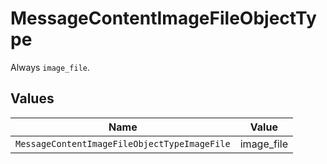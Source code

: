 # MessageContentImageFileObjectType

Always `image_file`.


## Values

| Name                                         | Value                                        |
| -------------------------------------------- | -------------------------------------------- |
| `MessageContentImageFileObjectTypeImageFile` | image_file                                   |